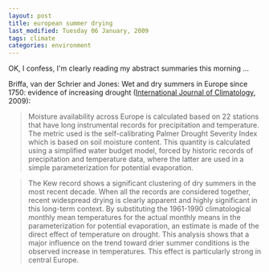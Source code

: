 ```yaml
---
layout: post
title: european summer drying
last_modified: Tuesday 06 January, 2009
tags: climate
categories: environment
---
```

OK, I confess, I'm clearly reading my abstract summaries this morning ...

Briffa, van der Schrier and Jones: Wet and dry summers in Europe since 1750: evidence of increasing drought ([International Journal of Climatology](http://dx.doi.org/10.1002/joc.1836), 2009):
<blockquote>Moisture availability across Europe is calculated based on 22 stations that have long instrumental records for precipitation and temperature. The metric used is the self-calibrating Palmer Drought Severity Index which is based on soil moisture content. This quantity is calculated using a simplified water budget model, forced by historic records of precipitation and temperature data, where the latter are used in a simple parameterization for potential evaporation.
</blockquote>
<blockquote>The Kew record shows a significant clustering of dry summers in the most recent decade. When all the records are considered together, recent widespread drying is clearly apparent and highly significant in this long-term context.
By substituting the 1961-1990 climatological monthly mean temperatures for the actual monthly means in the parameterization for potential evaporation, an estimate is made of the direct effect of temperature on drought. This analysis shows that a major influence on the trend toward drier summer conditions is the observed increase in temperatures. This effect is particularly strong in central Europe.</blockquote>

